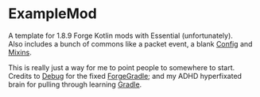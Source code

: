 # ExampleMod
A template for 1.8.9 Forge Kotlin mods with Essential (unfortunately).\
Also includes a bunch of commons like a packet event, a blank [Config](https://github.com/EssentialGG/Vigilance) and [Mixins](https://github.com/SpongePowered/Mixin/wiki).

This is really just a way for me to point people to somewhere to start.\
Credits to [Debug](https://github.com/Debuggingss) for the fixed [ForgeGradle](https://github.com/Debuggingss/ForgeGradle); and my ADHD hyperfixated brain for pulling through learning [Gradle](https://gradle.org/).
